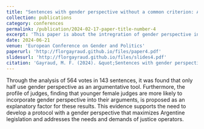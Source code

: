 ```yaml
---
title: "Sentences with gender perspective without a common criterion: A foreseeable mistake?"
collection: publications
category: conferences
permalink: /publication/2024-02-17-paper-title-number-4
excerpt: 'This paper is about the intregration of gender perspective in the argentinian subnational judicial system.'
date: 2024-06-21
venue: 'European Conference on Gender and Politics'
paperurl: 'http://florgayraud.github.io/files/paper4.pdf'
slidesurl: 'http://florgayraud.github.io/files/slides4.pdf'
citation: 'Gayraud, M. F. (2024). &quot;Sentences with gender perspective without a common criterion: A foreseeable mistake?; <i>European Conference on Gender and Politics</i>.'
---
```


Through the analysis of 564 votes in 143 sentences, it was found that only half use gender perspective as an argumentative tool. Furthermore, the profile of judges, finding that younger female judges are more likely to incorporate gender perspective into their arguments, is proposed as an explanatory factor for these results. This evidence supports the need to develop a protocol with a gender perspective that maximizes Argentine legislation and addresses the needs and demands of justice operators.

